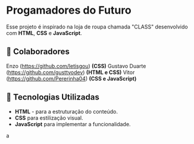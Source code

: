 # Progamadores do Futuro

Esse projeto é inspirado na loja de roupa chamada "CLASS" desenvolvido com **HTML**, **CSS** e **JavaScript**.

## 👥 Colaboradores

Enzo (https://github.com/letisgou) **(CSS)**
Gustavo Duarte (https://github.com/gusttvodev) **(HTML e CSS)**
Vitor (https://github.com/Pererinha04) **(CSS e JavaScript)**

## 🚀 Tecnologias Utilizadas

- **HTML** - para a estruturação do conteúdo.
- **CSS** para estilização visual.
- **JavaScript** para implementar a funcionalidade.

a
